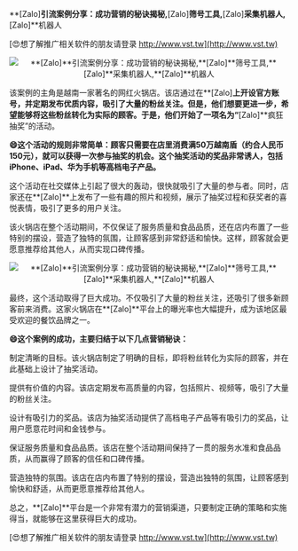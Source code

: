 **[Zalo]**引流案例分享：成功营销的秘诀揭秘,**[Zalo]**筛号工具,**[Zalo]**采集机器人,**[Zalo]**机器人

[😍想了解推广相关软件的朋友请登录 http://www.vst.tw](http://www.vst.tw)

 <center><img src="https://vst.tw/MP4/tuiguang/png/5.png" alt="**[Zalo]**引流案例分享：成功营销的秘诀揭秘,**[Zalo]**筛号工具,**[Zalo]**采集机器人,**[Zalo]**机器人"></center>

该案例的主角是越南一家著名的网红火锅店。该店通过在**[Zalo]**上开设官方账号，并定期发布优质内容，吸引了大量的粉丝关注。但是，他们想要更进一步，希望能够将这些粉丝转化为实际的顾客。于是，他们开始了一项名为“**[Zalo]**疯狂抽奖”的活动。

**😄这个活动的规则非常简单：顾客只需要在店里消费满50万越南盾（约合人民币150元），就可以获得一次参与抽奖的机会。这个抽奖活动的奖品非常诱人，包括iPhone、iPad、华为手机等高档电子产品。**

这个活动在社交媒体上引起了很大的轰动，很快就吸引了大量的参与者。同时，店家还在**[Zalo]**上发布了一些有趣的照片和视频，展示了抽奖过程和获奖者的喜悦表情，吸引了更多的用户关注。

该火锅店在整个活动期间，不仅保证了服务质量和食品品质，还在店内布置了一些特别的摆设，营造了独特的氛围，让顾客感到非常舒适和愉快。这样，顾客就会更愿意推荐给其他人，从而实现口碑传播。

 <center><img src="https://vst.tw/MP4/tuiguang/png/1.png" alt="**[Zalo]**引流案例分享：成功营销的秘诀揭秘,**[Zalo]**筛号工具,**[Zalo]**采集机器人,**[Zalo]**机器人"></center>

最终，这个活动取得了巨大成功。不仅吸引了大量的粉丝关注，还吸引了很多新顾客前来消费。这家火锅店在**[Zalo]**平台上的曝光率也大幅提升，成为该地区最受欢迎的餐饮品牌之一。

**😄这个案例的成功，主要归结于以下几点营销秘诀：**

制定清晰的目标。该火锅店制定了明确的目标，即将粉丝转化为实际的顾客，并在此基础上设计了抽奖活动。

提供有价值的内容。该店定期发布高质量的内容，包括照片、视频等，吸引了大量的粉丝关注。

设计有吸引力的奖品。该店为抽奖活动提供了高档电子产品等有吸引力的奖品，让用户愿意花时间和金钱参与。

保证服务质量和食品品质。该店在整个活动期间保持了一贯的服务水准和食品品质，从而赢得了顾客的信任和口碑传播。

营造独特的氛围。该店在店内布置了特别的摆设，营造出独特的氛围，让顾客感到愉快和舒适，从而更愿意推荐给其他人。

总之，**[Zalo]**平台是一个非常有潜力的营销渠道，只要制定正确的策略和实施得当，就能够在这里获得巨大的成功。

[😍想了解推广相关软件的朋友请登录 http://www.vst.tw](http://www.vst.tw)



